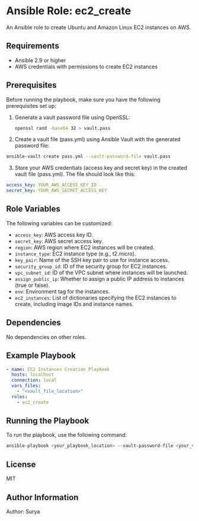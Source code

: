 # Ansible Role: ec2_create

An Ansible role to create Ubuntu and Amazon Linux EC2 instances on AWS.

## Requirements

- Ansible 2.9 or higher
- AWS credentials with permissions to create EC2 instances

## Prerequisites

Before running the playbook, make sure you have the following prerequisites set up:

1. Generate a vault password file using OpenSSL:

   ```bash
   openssl rand -base64 32 > vault.pass
   ```
2. Create a vault file (pass.yml) using Ansible Vault with the generated password file:
  ```bash
  ansible-vault create pass.yml --vault-password-file vault.pass
  ```
3. Store your AWS credentials (access key and secret key) in the created vault file (pass.yml). The file should look like this:
  ```yaml
  access_key: YOUR_AWS_ACCESS_KEY_ID
  secret_key: YOUR_AWS_SECRET_ACCESS_KEY
  ```

## Role Variables

The following variables can be customized:

- `access_key`: AWS access key ID.
- `secret_key`: AWS secret access key.
- `region`: AWS region where EC2 instances will be created.
- `instance_type`: EC2 instance type (e.g., t2.micro).
- `key_pair`: Name of the SSH key pair to use for instance access.
- `security_group_id`: ID of the security group for EC2 instances.
- `vpc_subnet_id`: ID of the VPC subnet where instances will be launched.
- `assign_public_ip`: Whether to assign a public IP address to instances (true or false).
- `env`: Environment tag for the instances.
- `ec2_instances`: List of dictionaries specifying the EC2 instances to create, including image IDs and instance names.

## Dependencies

No dependencies on other roles.

## Example Playbook

```yaml
- name: EC2 Instances Creation Playbook
  hosts: localhost
  connection: local
  vars_files:
    - "<vault_file_location>"
  roles:
    - ec2_create
```

## Running the Playbook

To run the playbook, use the following command:

```bash
ansible-playbook <your_playbook_location> --vault-password-file <your_vault_password_file_location>
```

## License

MIT

## Author Information

Author: Surya